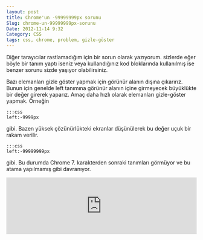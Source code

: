 ```yaml
---
layout: post
title: Chrome'un -99999999px sorunu
Slug: chrome-un-99999999px-sorunu
Date: 2012-11-14 9:32
Category: CSS
tags: css, chrome, problem, gizle-göster
---
```


Diğer tarayıcılar rastlamadığım için bir sorun olarak yazıyorum. sizlerde eğer böyle bir tanım yaptı iseniz veya kullandığınız kod bloklarında kullanılmış ise benzer sorunu sizde yaşıyor olabilirsiniz.

Bazı elemanları gizle göster yapmak için görünür alanın dışına çıkarırız. Bunun için genelde left tanımına görünür alanın içine girmeyecek büyüklükte bir değer girerek yaparız. Amaç daha hızlı olarak elemanları gizle-göster yapmak. Örneğin

	:::css
	left:-9999px

gibi. Bazen yüksek çözünürlükteki ekranlar düşünülerek bu değer uçuk bir rakam verilir.

	:::css
	left:-99999999px

gibi. Bu durumda Chrome 7. karakterden sonraki tanımları görmüyor ve bu atama yapılmamış gibi davranıyor.


<iframe scrolling="no" height="150" frameborder="0" style="width: 100%; overflow: hidden;" allowtransparency="true" data-height="150" src="http://codepen.io/fatihhayri/embed/mcICs?type=css&amp;height=150" id="cp_embed_hgplm"></iframe>
